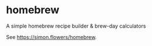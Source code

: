 # homebrew
A simple homebrew recipe builder &amp; brew-day calculators

See https://simon.flowers/homebrew.